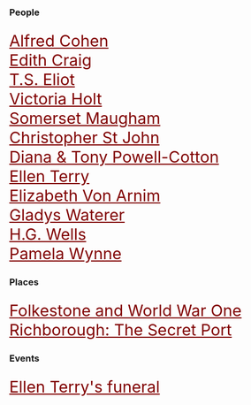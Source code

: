 <style>
    .clearfix::after {content: ""; clear: both; display: table;}
    .thumb {float:left; margin:0 18px 0 6px; width:100%; width:100%; max-width:150px; box-shadow: 0 4px 8px 0 rgba(0, 0, 0, 0.2), 0 6px 20px 0 rgba(0, 0, 0, 0.19); border:1px solid #aaa; margin-bottom: 24px;}
    p {font-size: 1.5rem;}
    a {color: #800000 !important; font-size: 1.2em;}
</style>

<param ve-config title="20th Century Kent">

### People

[Alfred Cohen](20c-cohen-biography)   
[Edith Craig](20c-craig-biography)  
[T.S. Eliot](20c-eliot-biography)   
[Victoria Holt](20c-holt-biography)   
[Somerset Maugham](20c-maugham-biography)  
[Christopher St John](20c-st-john-biography)  
[Diana & Tony Powell-Cotton](20c-powell-cotton-biography)   
[Ellen Terry](20c-terry-biography)  
[Elizabeth Von Arnim](20c-vonarnim-biography)   
[Gladys Waterer](20c-waterer-biography)   
[H.G. Wells](20c-wellshg-biography)   
[Pamela Wynne](20c-wynne-biography)   

### Places

[Folkestone and World War One](20c-folkestone-ww1)   
[Richborough: The Secret Port](20c-richborough)

### Events

[Ellen Terry's funeral](20c-terry-funeral)  []()
<!--stackedit_data:
eyJoaXN0b3J5IjpbLTU0NjU5MDMxN119
-->
